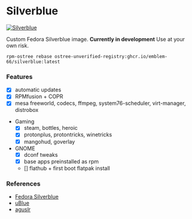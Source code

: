 # Silverblue

[![Silverblue](https://github.com/Emblem-66/Fedora-OSTree-Images/actions/workflows/build.yml/badge.svg)](https://github.com/Emblem-66/Fedora-OSTree-Images/actions/workflows/build.yml)

Custom Fedora Silverblue image. **Currently in development** Use at your own risk.

``` shell
rpm-ostree rebase ostree-unverified-registry:ghcr.io/emblem-66/silverblue:latest
```

### Features
- [x] automatic updates
- [x] RPMfusion + COPR
- [x] mesa freeworld, codecs, ffmpeg, system76-scheduler, virt-manager, distrobox

- Gaming
  - [x] steam, bottles, heroic
  - [x] protonplus, protontricks, winetricks
  - [x] mangohud, goverlay

- GNOME
  - [x] dconf tweaks
  - [x] base apps preinstalled as rpm
  - [] flathub + first boot flatpak install


### References
- [Fedora Silverblue](https://fedoraproject.org/silverblue)
- [uBlue](https://github.com/ublue-os)
- [aguslr](https://github.com/aguslr)
